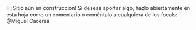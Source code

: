 <aside>
💡 ¡Sitio aún en construcción! Si deseas aportar algo, hazlo abiertamente en esta hoja como un comentario o coméntalo a cualquiera de los focals:
- @Miguel Caceres

